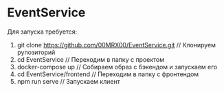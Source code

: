 # EventService
 
Для запуска требуется:
1) git clone https://github.com/00MRX00/EventService.git        // Клонируем рупозиторий
2) cd EventService                                              // Переходим в папку с проектом
3) docker-compose up                                            // Собираем образ с бэкендом и запускаем его
4) cd EventService/frontend                                     // Переходим в папку с фронтендом
5) npm run serve                                                // Запускаем клиент
